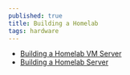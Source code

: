 ```yaml
---
published: true
title: Building a Homelab
tags: hardware
---
```

- [Building a Homelab VM Server](https://mtlynch.io/building-a-vm-homelab/)
- [Building a Homelab Server](https://blog.briancmoses.com/2016/07/building-a-homelab-server.html)
